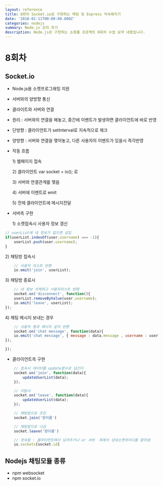 ```yaml
---
layout: reference
title: 8회차 Socket.io로 구현하는 채팅 및 Express 익숙해지기
date: '2018-01-11T00:00:00.000Z'
categories: nodejs
summary: Node.js 강의 후기
description: Node.js로 구현하는 쇼핑몰 프로젝트 8회차 수업 요약 내용입니다.
---
```


# 8회차

## Socket.io

* Node.js용 소켓프로그래밍 지원
* 서버와의 양방향 통신
* 클라이트와 서버와 연결
* 원리 : 서버와의 연결을 해놓고, 중간에 이벤트가 발생하면 클라이언트에 바로 반영
* 단방향 : 클라이언트가 setInterval로 지속적으로 체크
* 양방향 : 서버와 연결을 맺어놓고, 다른 사용자의 이벤트가 있을시 즉각반영 
* 작동 흐름

  1\) 웹페이지 접속

  2\) 클라이언트 var socket = io\(\); 로

  3\) 서버와 연결관계를 맺음

  4\) 서버에 이벤트로 emit

  5\) 전체 클라이언트에 메시지전달

* 서버측 구현

  1\) 소켓접속시 사용자 정보 갱신

```javascript
// userList에 내 정보가 없으면 삽입
if(userList.indexOf(user.username) === -1){
    userList.push(user.username);
}
```

2\) 채팅방 접속시

```javascript
    // 사용자 리스트 반환
    io.emit('join', userList);
```

3\) 채팅방 종료시

```javascript
    // 내 정보 삭제하고 사용자리스트 반환
    socket.on('disconnect', function(){            
    userList.removeByValue(user.username);
    io.emit('leave', userList);
});
```

4\) 채팅 메시지 보내는 경우

```javascript
    // 사용자 명과 메시지 같이 반환
    socket.on('chat message', function(data){
    io.emit('chat message', { message : data.message , username : user.username });
});

});
```

* 클라이언트측 구현

```javascript
    // 접속시 데이터를 update함수로 넘긴다
    socket.on('join', function(data){
        updateUserList(data);
    });
```

```javascript
    // 이탈시
    socket.on('leave', function(data){
        updateUserList(data);
    });
```

```javascript
    // 채팅방으로 조인
    socket.join('방이름')
```

```javascript
    // 채팅방으로 나감
    socket.leave('방이름')
```

```javascript
    // 귓속말 : 클라이언트에서 넘겨주거나 or 서버  측에서 상대소켓아이디를 알아냄
    io.sockets[socket.id]
```

## Nodejs 채팅모듈 종류

* npm websocket
* npm socket.io

